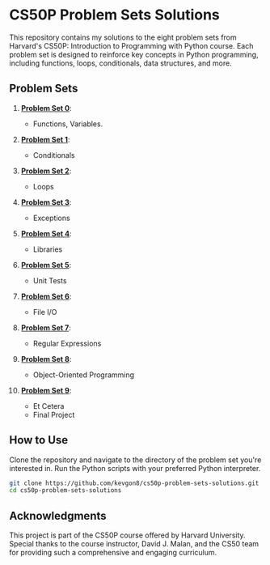 # CS50P Problem Sets Solutions

This repository contains my solutions to the eight problem sets from Harvard's CS50P: Introduction to Programming with Python course. Each problem set is designed to reinforce key concepts in Python programming, including functions, loops, conditionals, data structures, and more.

## Problem Sets

1. [**Problem Set 0**](https://cs50.harvard.edu/python/2022/psets/0/):
   - Functions, Variables.

2. [**Problem Set 1**](https://cs50.harvard.edu/python/2022/psets/1/):
   - Conditionals

3. [**Problem Set 2**](https://cs50.harvard.edu/python/2022/psets/2/):
   - Loops

4. [**Problem Set 3**](https://cs50.harvard.edu/python/2022/psets/3/): 
   - Exceptions

5. [**Problem Set 4**](https://cs50.harvard.edu/python/2022/psets/4/): 
   - Libraries

6. [**Problem Set 5**](https://cs50.harvard.edu/python/2022/psets/5/):
   - Unit Tests

7. [**Problem Set 6**](https://cs50.harvard.edu/python/2022/psets/6/):
   - File I/O

8. [**Problem Set 7**](https://cs50.harvard.edu/python/2022/psets/7/):
   - Regular Expressions

9. [**Problem Set 8**](https://cs50.harvard.edu/python/2022/psets/8/):
   - Object-Oriented Programming 

10. [**Problem Set 9**](https://cs50.harvard.edu/python/2022/project/):
    - Et Cetera
    - Final Project
## How to Use

Clone the repository and navigate to the directory of the problem set you're interested in. Run the Python scripts with your preferred Python interpreter.

```bash
git clone https://github.com/kevgon8/cs50p-problem-sets-solutions.git
cd cs50p-problem-sets-solutions
```
## Acknowledgments
This project is part of the CS50P course offered by Harvard University. Special thanks to the course instructor, David J. Malan, and the CS50 team for providing such a comprehensive and engaging curriculum.
